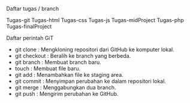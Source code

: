 Daftar tugas / branch

Tugas-git
Tugas-html
Tugas-css
Tugas-js
Tugas-midProject
Tugas-php
Tugas-finalProject

Daftar perintah GiT
- git clone : Mengkloning repositori dari GitHub ke komputer lokal.
- git checkout : Beralih ke branch yang berbeda.
- git branch : Membuat branch baru.
- touch : Membuat file baru.
- git add : Menambahkan file ke staging area.
- git commit : Menyimpan perubahan ke dalam repositori lokal.
- git merge : Menggabungkan dua branch.
- git push : Mengirim perubahan ke GitHub.
